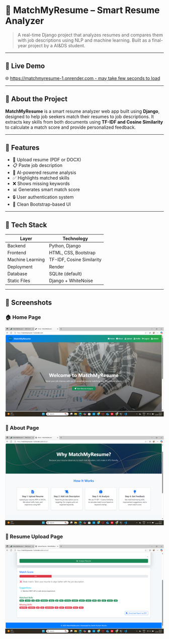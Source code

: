 # 💼 MatchMyResume – Smart Resume Analyzer

> A real-time Django project that analyzes resumes and compares them with job descriptions using NLP and machine learning. Built as a final-year project by a AI&DS student.

---

## 🚀 Live Demo

🌐 [https://matchmyresume-1.onrender.com - may take few seconds to load](https://matchmyresume-1.onrender.com) 

---

## 📌 About the Project

**MatchMyResume** is a smart resume analyzer web app built using **Django**, designed to help job seekers match their resumes to job descriptions. It extracts key skills from both documents using **TF-IDF and Cosine Similarity** to calculate a match score and provide personalized feedback.

---

## 🎯 Features

- 📄 Upload resume (PDF or DOCX)
- 📋 Paste job description
- 🧠 AI-powered resume analysis
- ✅ Highlights matched skills
- ❌ Shows missing keywords
- 📊 Generates smart match score
- 🔒 User authentication system
- 🎨 Clean Bootstrap-based UI

---

## 🧠 Tech Stack

| Layer        | Technology             |
|--------------|------------------------|
| Backend      | Python, Django         |
| Frontend     | HTML, CSS, Bootstrap   |
| Machine Learning | TF-IDF, Cosine Similarity |
| Deployment   | Render                 |
| Database     | SQLite (default)       |
| Static Files | Django + WhiteNoise    |

---

## 📸 Screenshots

### 🏠 Home Page
![Home Screenshot](https://raw.githubusercontent.com/santhi1701/MatchMyResume/main/analyzer/static/analyzer/images/home_screenshot.jpg)

### 📄 About Page
![About Screenshot](https://raw.githubusercontent.com/santhi1701/MatchMyResume/main/analyzer/static/analyzer/images/about_screenshot.jpg)

### 🧠 Resume Upload Page
![Upload Screenshot](https://raw.githubusercontent.com/santhi1701/MatchMyResume/main/analyzer/static/analyzer/images/upload_screenshot.jpg)
